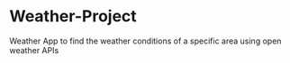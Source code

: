 # Weather-Project
Weather App to find the weather conditions of a specific area using open weather APIs
